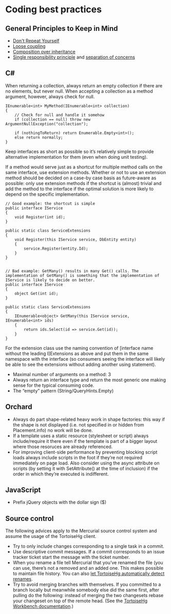 # Coding best practices



## General Principles to Keep in Mind

- [Don't Repeat Yourself](http://en.wikipedia.org/wiki/Don%27t_repeat_yourself)
- [Loose coupling](http://en.wikipedia.org/wiki/Loose_coupling)
- [Composition over inheritance](http://en.wikipedia.org/wiki/Composition_over_inheritance)
- [Single responsibility principle](http://en.wikipedia.org/wiki/Single_responsibility_principle) and [separation of concerns](http://en.wikipedia.org/wiki/Separation_of_concerns)


## C\# 

When returning a collection, always return an empty collection if there are no elements, but never null. When accepting a collection as a method argument, however, always check for null.

	IEnumerable<int> MyMethod(IEnumerable<int> collection)
	{
	    // Check for null and handle it somehow
	    if (collection == null) throw new ArgumentNullException("collection");
	
	    if (nothingToReturn) return Enumerable.Empty<int>();
	    else return normally;
	}

Keep interfaces as short as possible so it’s relatively simple to provide alternative implementation for them (even when doing unit testing).

If a method would serve just as a shortcut for multiple method calls on the same interface, use extension methods. Whether or not to use an extension method should be decided on a case-by case basis as future-aware as possible: only use extension methods if the shortcut is (almost) trivial and add the method to the interface if the optimal solution is more likely to depend on the specific implementation.

	// Good example: the shortcut is simple
	public interface IService
	{
	    void Register(int id);
	}
	
	public static class ServiceExtensions
	{
	    void Register(this IService service, DbEntity entity)
	    {
	        service.Register(entity.Id);
	    }
	}


	// Bad example: GetMany() results in many Get() calls. The implementation of GetMany() is something that the implementation of IService is likely to decide on better.
    public interface IService
    {
        object Get(int id);
    }

    public static class ServiceExtensions
    {
        IEnumerable<object> GetMany(this IService service, IEnumerable<int> ids)
        {
            return ids.Select(id => service.Get(id));
        }
    }

For the extension class use the naming convention of [interface name without the leading I]Extensions as above and put them in the same namespace with the interface (so consumers seeing the interface will likely be able to see the extensions without adding another using statement).

- Maximal number of arguments on a method: 3
- Always return an interface type and return the most generic one making sense for the typical consuming code.
- The “empty” pattern (String/QueryHints.Empty)


## Orchard

- Always do part shape-related heavy work in shape factories: this way if the shape is not displayed (i.e. not specified in or hidden from Placement.info) no work will be done.
- If a template uses a static resource (stylesheet or script) always include/require it there even if the template is part of a bigger layout where those resoruces are already referenced.
- For improving client-side performance by preventing blocking script loads always include scripts in the foot if they’re not required immediately on page load. Also consider using the async attribute on scripts (by setting it with SetAttribute() at the time of inclusion) if the order in which they’re executed is indifferent.


## JavaScript

- Prefix jQuery objects with the dollar sign ($)


## Source control

The following advices apply to the Mercurial source control system and assume the usage of the TortoiseHg client.

- Try to only include changes corresponding to a single task in a commit.
- Use descriptive commit messages. If a commit corresponds to an issue tracker ticket start the message with the ticket number.
- When you rename a file tell Mercurial that you’ve renamed the file (you can use, there’s not a removed and an added one. This makes possible to maintain file history. You can also [let TortoiseHg automatically detect renames](http://tortoisehg.bitbucket.org/manual/2.0/guess.html).
- Try to avoid merging branches with themselves. If you committed to a branch locally but meanwhile somebody else did the same first, after pulling do the following: instead of merging the two changesets rebase your changeset on top of the remote head. (See the [TortoiseHg Workbench documentation](http://tortoisehg.bitbucket.org/manual/2.0/workbench.html).)